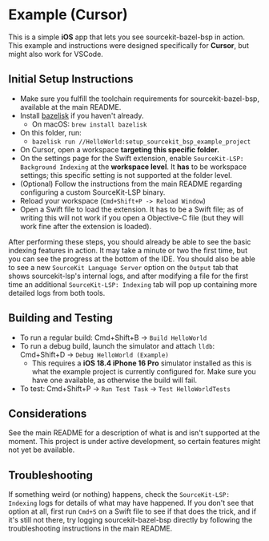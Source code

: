 # Example (Cursor)

This is a simple **iOS** app that lets you see sourcekit-bazel-bsp in action. This example and instructions were designed specifically for **Cursor**, but might also work for VSCode.

## Initial Setup Instructions

- Make sure you fulfill the toolchain requirements for sourcekit-bazel-bsp, available at the main README.
- Install [bazelisk](https://github.com/bazelbuild/bazelisk) if you haven't already.
  - On macOS: `brew install bazelisk`
- On this folder, run:
  - `bazelisk run //HelloWorld:setup_sourcekit_bsp_example_project`
- On Cursor, open a workspace **targeting this specific folder.**
- On the settings page for the Swift extension, enable `SourceKit-LSP: Background Indexing` at the **workspace level**. It **has** to be workspace settings; this specific setting is not supported at the folder level.
- (Optional) Follow the instructions from the main README regarding configuring a custom SourceKit-LSP binary.
- Reload your workspace (`Cmd+Shift+P -> Reload Window`)
- Open a Swift file to load the extension. It has to be a Swift file; as of writing this will not work if you open a Objective-C file (but they will work fine after the extension is loaded).

After performing these steps, you should already be able to see the basic indexing features in action. It may take a minute or two the first time, but you can see the progress at the bottom of the IDE. You should also be able to see a new `SourceKit Language Server` option on the `Output` tab that shows sourcekit-lsp's internal logs, and after modifying a file for the first time an additional `SourceKit-LSP: Indexing` tab will pop up containing more detailed logs from both tools.

## Building and Testing

- To run a regular build: Cmd+Shift+B -> `Build HelloWorld`
- To run a debug build, launch the simulator and attach `lldb`: Cmd+Shift+D -> `Debug HelloWorld (Example)`
  - This requires a **iOS 18.4 iPhone 16 Pro** simulator installed as this is what the example project is currently configured for. Make sure you have one available, as otherwise the build will fail.
- To test: Cmd+Shift+P -> `Run Test Task` -> `Test HelloWorldTests`

## Considerations

See the main README for a description of what is and isn't supported at the moment. This project is under active development, so certain features might not yet be available.

## Troubleshooting

If something weird (or nothing) happens, check the `SourceKit-LSP: Indexing` logs for details of what may have happened. If you don't see that option at all, first run `Cmd+S` on a Swift file to see if that does the trick, and if it's still not there, try logging sourcekit-bazel-bsp directly by following the troubleshooting instructions in the main README.
